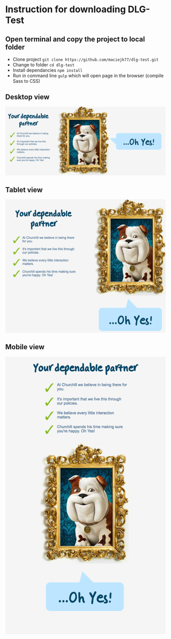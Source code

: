 # Instruction for downloading DLG-Test

## Open terminal and copy the project to local folder
- Clone project ``git clone https://github.com/maciejk77/dlg-test.git``
- Change to folder ``cd dlg-test``
- Install dependancies ``npm install``
- Run in command line ``gulp`` which will open page in the browser (compile Sass to CSS)

## Desktop view
![dlg-test desktop screenshot](https://github.com/maciejk77/dlg-test/blob/master/img/desktop.png?raw=true)
 
## Tablet view
![dlg-test tablet screenshot](https://github.com/maciejk77/dlg-test/blob/master/img/tablet.png?raw=true)

##  Mobile view
![dlg-test mobile screenshot](https://github.com/maciejk77/dlg-test/blob/master/img/mobile.png?raw=true)
